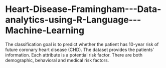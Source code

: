 # Heart-Disease-Framingham---Data-analytics-using-R-Language---Machine-Learning
The classification goal is to predict whether the patient has 10-year risk of future coronary heart disease (CHD). The dataset provides the patients’ information. Each attribute is a potential risk factor. There are both demographic, behavioral and medical risk factors.
